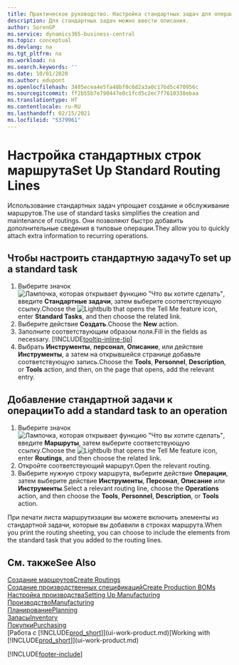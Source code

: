 ```yaml
---
title: Практическое руководство. Настройка стандартных задач для операций | Документация Майкрософт
description: Для стандартных задач можно ввести описания.
author: SorenGP
ms.service: dynamics365-business-central
ms.topic: conceptual
ms.devlang: na
ms.tgt_pltfrm: na
ms.workload: na
ms.search.keywords: ''
ms.date: 10/01/2020
ms.author: edupont
ms.openlocfilehash: 3485ecea4e5fa48bf0c6d2a3a0c176d5c470956c
ms.sourcegitcommit: ff2b55b7e790447e0c1fcd5c2ec7f7610338ebaa
ms.translationtype: HT
ms.contentlocale: ru-RU
ms.lasthandoff: 02/15/2021
ms.locfileid: "5379961"
---
```

# <a name="set-up-standard-routing-lines"></a><span data-ttu-id="60c50-103">Настройка стандартных строк маршрута</span><span class="sxs-lookup"><span data-stu-id="60c50-103">Set Up Standard Routing Lines</span></span>

<span data-ttu-id="60c50-104">Использование стандартных задач упрощает создание и обслуживание маршрутов.</span><span class="sxs-lookup"><span data-stu-id="60c50-104">The use of standard tasks simplifies the creation and maintenance of routings.</span></span> <span data-ttu-id="60c50-105">Они позволяют быстро добавить дополнительные сведения в типовые операции.</span><span class="sxs-lookup"><span data-stu-id="60c50-105">They allow you to quickly attach extra information to recurring operations.</span></span>

## <a name="to-set-up-a-standard-task"></a><span data-ttu-id="60c50-106">Чтобы настроить стандартную задачу</span><span class="sxs-lookup"><span data-stu-id="60c50-106">To set up a standard task</span></span>

1. <span data-ttu-id="60c50-107">Выберите значок ![Лампочка, которая открывает функцию "Что вы хотите сделать"](media/ui-search/search_small.png "Что вы хотите сделать"), введите **Стандартные задачи**, затем выберите соответствующую ссылку.</span><span class="sxs-lookup"><span data-stu-id="60c50-107">Choose the ![Lightbulb that opens the Tell Me feature](media/ui-search/search_small.png "Tell me what you want to do") icon, enter **Standard Tasks**, and then choose the related link.</span></span>
2. <span data-ttu-id="60c50-108">Выберите действие **Создать**.</span><span class="sxs-lookup"><span data-stu-id="60c50-108">Choose the **New** action.</span></span>
3. <span data-ttu-id="60c50-109">Заполните соответствующим образом поля.</span><span class="sxs-lookup"><span data-stu-id="60c50-109">Fill in the fields as necessary.</span></span> [!INCLUDE[tooltip-inline-tip](includes/tooltip-inline-tip_md.md)]
4. <span data-ttu-id="60c50-110">Выбрать **Инструменты**, **персонал**, **Описание**, или действие **Инструменты**, а затем на открывшейся странице добавьте соответствующую запись.</span><span class="sxs-lookup"><span data-stu-id="60c50-110">Choose the **Tools**, **Personnel**, **Description**, or **Tools** action, and then, on the page that opens, add the relevant entry.</span></span>

## <a name="to-add-a-standard-task-to-an-operation"></a><span data-ttu-id="60c50-111">Добавление стандартной задачи к операции</span><span class="sxs-lookup"><span data-stu-id="60c50-111">To add a standard task to an operation</span></span>

1. <span data-ttu-id="60c50-112">Выберите значок ![Лампочка, которая открывает функцию "Что вы хотите сделать"](media/ui-search/search_small.png "Что вы хотите сделать"), введите **Маршруты**, затем выберите соответствующую ссылку.</span><span class="sxs-lookup"><span data-stu-id="60c50-112">Choose the ![Lightbulb that opens the Tell Me feature](media/ui-search/search_small.png "Tell me what you want to do") icon, enter **Routings**, and then choose the related link.</span></span>
2. <span data-ttu-id="60c50-113">Откройте соответствующий маршрут.</span><span class="sxs-lookup"><span data-stu-id="60c50-113">Open the relevant routing.</span></span>
3. <span data-ttu-id="60c50-114">Выберите нужную строку маршрута, выберите действие **Операции**, затем выберите действие **Инструменты**, **Персонал**, **Описание** или **Инструменты**.</span><span class="sxs-lookup"><span data-stu-id="60c50-114">Select a relevant routing line, choose the **Operations** action, and then choose the **Tools**, **Personnel**, **Description**, or **Tools** action.</span></span>

<span data-ttu-id="60c50-115">При печати листа маршрутизации вы можете включить элементы из стандартной задачи, которые вы добавили в строках маршрута.</span><span class="sxs-lookup"><span data-stu-id="60c50-115">When you print the routing sheeting, you can choose to include the elements from the standard task that you added to the routing lines.</span></span>

## <a name="see-also"></a><span data-ttu-id="60c50-116">См. также</span><span class="sxs-lookup"><span data-stu-id="60c50-116">See Also</span></span>

[<span data-ttu-id="60c50-117">Создание маршрутов</span><span class="sxs-lookup"><span data-stu-id="60c50-117">Create Routings</span></span>](production-how-to-create-routings.md)  
[<span data-ttu-id="60c50-118">Создание производственных спецификаций</span><span class="sxs-lookup"><span data-stu-id="60c50-118">Create Production BOMs</span></span>](production-how-to-create-production-boms.md)  
[<span data-ttu-id="60c50-119">Настройка производства</span><span class="sxs-lookup"><span data-stu-id="60c50-119">Setting Up Manufacturing</span></span>](production-configure-production-processes.md)  
[<span data-ttu-id="60c50-120">Производство</span><span class="sxs-lookup"><span data-stu-id="60c50-120">Manufacturing</span></span>](production-manage-manufacturing.md)  
[<span data-ttu-id="60c50-121">Планирование</span><span class="sxs-lookup"><span data-stu-id="60c50-121">Planning</span></span>](production-planning.md)  
[<span data-ttu-id="60c50-122">Запасы</span><span class="sxs-lookup"><span data-stu-id="60c50-122">Inventory</span></span>](inventory-manage-inventory.md)  
[<span data-ttu-id="60c50-123">Покупки</span><span class="sxs-lookup"><span data-stu-id="60c50-123">Purchasing</span></span>](purchasing-manage-purchasing.md)  
<span data-ttu-id="60c50-124">[Работа с [!INCLUDE[prod_short](includes/prod_short.md)]](ui-work-product.md)</span><span class="sxs-lookup"><span data-stu-id="60c50-124">[Working with [!INCLUDE[prod_short](includes/prod_short.md)]](ui-work-product.md)</span></span>  


[!INCLUDE[footer-include](includes/footer-banner.md)]
